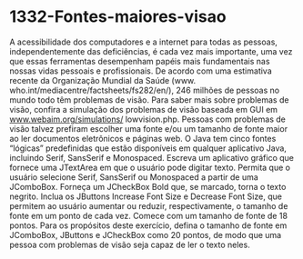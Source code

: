 # 1332-Fontes-maiores-visao
A acessibilidade dos computadores e a internet para todas as
pessoas, independentemente das deficiências, é cada vez mais importante, uma vez que essas ferramentas desempenham papéis mais
fundamentais nas nossas vidas pessoais e profissionais. De acordo com uma estimativa recente da Organização Mundial da Saúde (www.
who.int/mediacentre/factsheets/fs282/en/), 246 milhões de pessoas no mundo todo têm problemas de visão. Para saber
mais sobre problemas de visão, confira a simulação dos problemas de visão baseada em GUI em www.webaim.org/simulations/
lowvision.php. Pessoas com problemas de visão talvez prefiram escolher uma fonte e/ou um tamanho de fonte maior ao ler documentos eletrônicos e páginas web. O Java tem cinco fontes “lógicas” predefinidas que estão disponíveis em qualquer aplicativo Java, incluindo
Serif, SansSerif e Monospaced. Escreva um aplicativo gráfico que fornece uma JTextArea em que o usuário pode digitar texto.
Permita que o usuário selecione Serif, SansSerif ou Monospaced a partir de uma JComboBox. Forneça um JCheckBox Bold que,
se marcado, torna o texto negrito. Inclua os JButtons Increase Font Size e Decrease Font Size, que permitem ao usuário aumentar ou
reduzir, respectivamente, o tamanho de fonte em um ponto de cada vez. Comece com um tamanho de fonte de 18 pontos. Para os propósitos deste exercício, defina o tamanho de fonte em JComboBox, JButtons e JCheckBox como 20 pontos, de modo que uma pessoa com
problemas de visão seja capaz de ler o texto neles.
